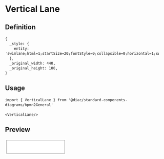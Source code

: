 # Vertical Lane

## Definition

```
{
  _style: { 
    entity: 'swimlane;html=1;startSize=20;fontStyle=0;collapsible=0;horizontal=1;swimlaneLine=0;fillColor=none;whiteSpace=wrap;',
  },
  _original_width: 440,
  _original_height: 100,
}
```

## Usage

```
import { VerticalLane } from '@diac/standard-components-diagrams/bpmn2General'

<VerticalLane/>
```

## Preview

<img src="./vertical-lane.png" width="200"/>
